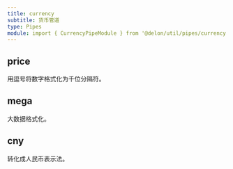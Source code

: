 ```yaml
---
title: currency
subtitle: 货币管道
type: Pipes
module: import { CurrencyPipeModule } from '@delon/util/pipes/currency';
---
```


## price

用逗号将数字格式化为千位分隔符。

[comment]: <demo(currency-price)>

## mega

大数据格式化。

[comment]: <demo(currency-mega)>

## cny

转化成人民币表示法。

[comment]: <demo(currency-cny)>
